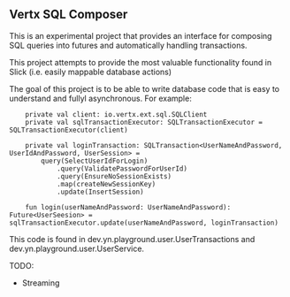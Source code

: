 ## Vertx SQL Composer

This is an experimental project that provides an interface for composing SQL
queries into futures and automatically handling transactions.

This project attempts to provide the most valuable functionality found in Slick
(i.e. easily mappable database actions)

The goal of this project is to be able to write database code that is
easy to understand and fullyl asynchronous.  For example:


```
    private val client: io.vertx.ext.sql.SQLClient
    private val sqlTransactionExecutor: SQLTransactionExecutor = SQLTransactionExecutor(client)
    
    private val loginTransaction: SQLTransaction<UserNameAndPassword, UserIdAndPassword, UserSession> =
        query(SelectUserIdForLogin)
            .query(ValidatePasswordForUserId)
            .query(EnsureNoSessionExists)
            .map(createNewSessionKey)
            .update(InsertSession)
    
    fun login(userNameAndPassword: UserNameAndPassword): Future<UserSeesion> = sqlTransactionExecutor.update(userNameAndPassword, loginTransaction)
```

This code is found in dev.yn.playground.user.UserTransactions and dev.yn.playground.user.UserService.

TODO:
*  Streaming
